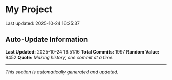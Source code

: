 # My Project


Last updated: 2025-10-24 16:25:37




















































































































































































































































































































































































































































































































































































































































































































































































































































































































































































































































































































































































































































































































































































































































































































































































































































































































































































































































































































































































































































































































































































































































































































































































































































































## Auto-Update Information

**Last Updated:** 2025-10-24 16:51:16
**Total Commits:** 1997
**Random Value:** 9452
**Quote:** _Making history, one commit at a time._

---
_This section is automatically generated and updated._